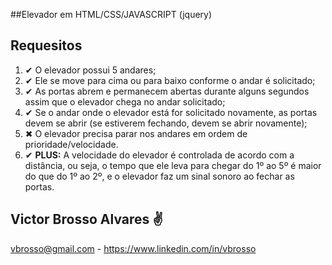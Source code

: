 ##Elevador em HTML/CSS/JAVASCRIPT (jquery)


## Requesitos
1. ✔ O elevador possui 5 andares;
2. ✔ Ele se move para cima ou para baixo conforme o andar é solicitado;
3. ✔ As portas abrem e permanecem abertas durante alguns segundos assim que o elevador chega no andar solicitado;
4. ✔ Se o andar onde o elevador está for solicitado novamente, as portas devem se abrir (se estiverem fechando, devem se abrir novamente);
5. ✖ O elevador precisa parar nos andares em ordem de prioridade/velocidade.
6. ✔ **PLUS:** A velocidade do elevador é controlada de acordo com a distância, ou seja, o tempo que ele leva para chegar do 1º ao 5º é maior do que do 1º ao 2º, e o elevador faz um sinal sonoro ao fechar as portas.



## Victor Brosso Alvares ✌
vbrosso@gmail.com - https://www.linkedin.com/in/vbrosso
